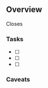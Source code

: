 ## Overview

Closes <!-- Reference the issue here -->

<!-- Describe the changes you made -->

### Tasks

<!-- List and check the tasks from the referenced issue -->

- [ ]
- [ ]
- [ ]

### Caveats

<!-- Describe a problem with these changes that may or may not become a problem in the future -->
